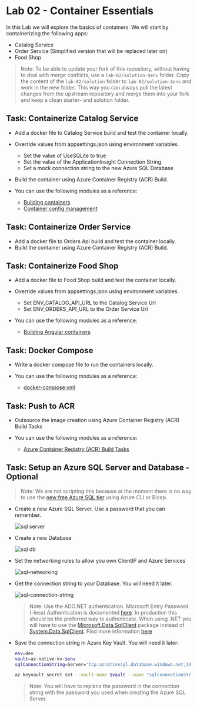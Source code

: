 # Lab 02 - Container Essentials

In this Lab we will explore the basics of containers. We will start by containerizing the following apps:

- Catalog Service
- Order Service (Simplified version that will be replaced later on)
- Food Shop

>Note: To be able to update your fork of this repository, without having to deal with merge conflicts, use a `lab-02/solution-$env` folder. Copy the content of the `lab-02/solution` folder to `lab-02/solution-$env` and work in the new folder. This way you can always pull the latest changes from the upstream repository and merge them into your fork and keep a clean starter- and solution folder.

## Task: Containerize Catalog Service

- Add a docker file to Catalog Service build and test the container locally.
- Override values from appsettings.json using environment variables.
    - Set the value of UseSQLite to true
    - Set the value of the ApplicationInsight Connection String
    - Set a mock connection string to the new Azure SQL Database
- Build the container using Azure Container Registry (ACR) Build.

- You can use the following modules as a reference: 

    - [Building containers](/demos/02-containers/01-dev-workflow)    
    - [Container config management](/demos/02-containers/05-config-mgmt/)

## Task: Containerize Order Service

- Add a docker file to Orders Api build and test the container locally.
- Build the container using Azure Container Registry (ACR) Build.
    
## Task: Containerize Food Shop

- Add a docker file to Food Shop build and test the container locally.
- Override values from appsettings.json using environment variables.
    - Set ENV_CATALOG_API_URL to the Catalog Service Url
    - Set ENV_ORDERS_API_URL to the Order Service Url

- You can use the following modules as a reference: 

    - [Building Angular containers](/demos/00-app/config-ui/)    

## Task: Docker Compose

- Write a docker compose file to run the containers locally.

- You can use the following modules as a reference: 
    
    - [docker-compose.yml](/demos/02-containers/03-docker-dompose/docker-compose.yml)

## Task: Push to ACR

- Outsource the image creation using Azure Container Registry (ACR) Build Tasks

- You can use the following modules as a reference: 

    - [Azure Container Registry (ACR) Build Tasks](/demos/02-containers/02-publish/publish-images.azcli)    

## Task: Setup an Azure SQL Server and Database - Optional

>Note: We are not scripting this because at the moment there is no way to use the [new free Azure SQL tier](https://learn.microsoft.com/en-us/azure/azure-sql/database/free-offer?view=azuresql) using Azure CLI or Bicep.

- Create a new Azure SQL Server. Use a password that you can remember.

    ![sql server](_images/create-server.png)
  
- Create a new Database

    ![sql db](_images/create-db.png)

- Set the networking rules to allow you own ClientIP and Azure Services

    ![sql-networking](_images/sql-networking.png) 

- Get the connection string to your Database. You will need it later.

    ![sql-connection-string](_images/sql-connection-string.png)

    >Note: Use the ADO.NET authentication. Microsoft Entry Password (-less) Authentication is documented [here](https://learn.microsoft.com/en-us/azure/azure-sql/database/authentication-aad-configure?view=azuresql&tabs=azure-powershell). In production this should be the preferred way to authenticate. When using .NET you will have to use the [Microsoft.Data.SqlClient](https://www.nuget.org/packages/Microsoft.Data.SqlClient) package instead of [System.Data.SqlClient](https://www.nuget.org/packages/System.Data.SqlClient/). Find more information [here](https://learn.microsoft.com/en-us/sql/connect/ado-net/sql/azure-active-directory-authentication?view=sql-server-ver16)

- Save the connection string in Azure Key Vault. You will need it later:    

    ```bash
    env=dev
    vault=az-native-kv-$env
    sqlConnectionString=Server="tcp:aznativesql.database.windows.net,1433;Initial Catalog=aznative-food-catalog;Persist Security Info=False;User ID=aznativeadmin;Password=<PASSWORD>;MultipleActiveResultSets=False;Encrypt=True;TrustServerCertificate=False;Connection Timeout=30;"

    az keyvault secret set --vault-name $vault --name "sqlConnectionString" --value $sqlConnectionString
    ```
    
    >Note: You will have to replace the password in the connection string with the password you used when creating the Azure SQL Server.